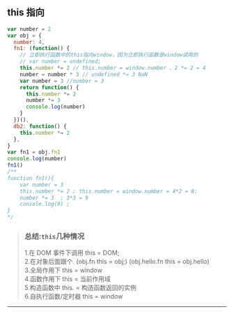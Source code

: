## this 指向

```javascript
var number = 2
var obj = {
  number: 4,
  fn1: (function() {
    // 立即执行函数中的this指向window，因为立即执行函数是window调用的
    // var number = undefined;
    this.number *= 2 // this.number = window.number 、2 *= 2 = 4
    number = number * 3 // undefined *= 3 NaN
    var number = 3 //number = 3
    return function() {
      this.number *= 2
      number *= 3
      console.log(number)
    }
  })(),
  db2: function() {
    this.number *= 2
  },
}
var fn1 = obj.fn1
console.log(number)
fn1()
/**
function fn1(){
    var number = 3
    this.number *= 2 ; this.number = window.number = 4*2 = 8;
    number *= 3  ; 3*3 = 9
    console.log(9) ;
}
*/
```

> ### 总结:`this`几种情况
>
> 1.在 DOM 事件下调用 this = DOM;  
> 2.在对象后面跟个. (obj.fn this = obj;)
> (obj.hello.fn this = obj.hello)  
> 3.全局作用下 this = window  
> 4.函数作用下 this = 当前作用域  
> 5.构造函数中 this. = 构造函数返回的实例  
> 6.自执行函数/定时器 this = window

---
